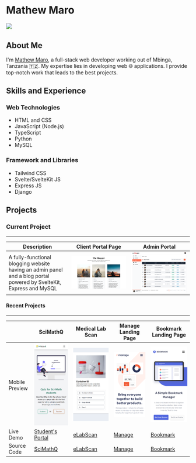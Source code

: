 # Mathew Maro

![](./images/js-deeloper.png)

## About Me

I'm [Mathew Maro](https://github.com/theomaro/theo), a full-stack web developer working out of Mbinga, Tanzania 🇹🇿. My expertise lies in developing web 🌐 applications. I provide top-notch work that leads to the best projects.

## Skills and Experience

### Web Technologies

- HTML and CSS
- JavaScript (Node.js)
- TypeScript
- Python
- MySQL

### Framework and Libraries

- Tailwind CSS
- Svelte/SvelteKit JS
- Express JS
- Django

## Projects

### Current Project

---

| Description                                                                                                         | Client Portal Page                       | Admin Portal                            |
| ------------------------------------------------------------------------------------------------------------------- | ---------------------------------------- | --------------------------------------- |
| A fully-functional blogging website having an admin panel and a blog portal powered by SvelteKit, Express and MySQL | ![](./images/projects/client-portal.png) | ![](./images/projects/admin-portal.png) |

#### Recent Projects

---

|                | SciMathQ                                                 | Medical Lab Scan                                          | Manage Landing Page                                        | Bookmark Landing Page                                          |
| -------------- | -------------------------------------------------------- | --------------------------------------------------------- | ---------------------------------------------------------- | -------------------------------------------------------------- |
| Mobile Preview | ![Student's Portal](./images/projects/sci-math-quiz.png) | ![](./images/projects/medical-lab-scan.png)               | ![](./images/projects/manage.png)                          | ![](./images/projects/bookmark.png)                            |
| Live Demo      | [Student's Portal](https://sci-math-quiz.vercel.app/)    | [eLabScan](https://theomaro.github.io/medical-lab-scan/)  | [Manage](https://theomaro.github.io/manage-landing-page/)  | [Bookmark](https://the-bookmark-landing-page.netlify.app/)     |
| Source Code    | [SciMathQ](https://github.com/theomaro/sci-math-quiz/)   | [eLabScan](https://github.com/theomaro/medical-lab-scan/) | [Manage](https://github.com/theomaro/manage-landing-page/) | [Bookmark](https://github.com/theomaro/bookmark-landing-page/) |
